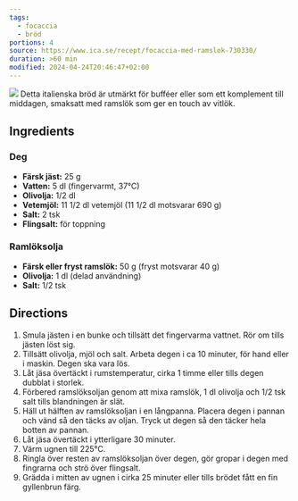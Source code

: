 ```yaml
---
tags:
  - focaccia
  - bröd
portions: 4
source: https://www.ica.se/recept/focaccia-med-ramslok-730330/
duration: >60 min
modified: 2024-04-24T20:46:47+02:00
---
```

![](https://assets.icanet.se/e_sharpen:80,q_auto,dpr_1.25,w_718,h_718,c_lfill/ted3hy0j74ystywqmhri.jpg)
Detta italienska bröd är utmärkt för bufféer eller som ett komplement till middagen, smaksatt med ramslök som ger en touch av vitlök.

## Ingredients
### Deg
- **Färsk jäst:** 25 g
- **Vatten:** 5 dl (fingervarmt, 37°C)
- **Olivolja:** 1/2 dl
- **Vetemjöl:** 11 1/2 dl vetemjöl (11 1/2 dl motsvarar 690 g)
- **Salt:** 2 tsk
- **Flingsalt:** för toppning

### Ramlöksolja
- **Färsk eller fryst ramslök:** 50 g (fryst motsvarar 40 g)
- **Olivolja:** 1 dl (delad användning)
- **Salt:** 1/2 tsk

## Directions
1. Smula jästen i en bunke och tillsätt det fingervarma vattnet. Rör om tills jästen löst sig.
2. Tillsätt olivolja, mjöl och salt. Arbeta degen i ca 10 minuter, för hand eller i maskin. Degen ska vara lös.
3. Låt jäsa övertäckt i rumstemperatur, cirka 1 timme eller tills degen dubblat i storlek.
4. Förbered ramslöksoljan genom att mixa ramslök, 1 dl olivolja och 1/2 tsk salt tills blandningen är slät.
5. Häll ut hälften av ramslöksoljan i en långpanna. Placera degen i pannan och vänd så den täcks av oljan. Tryck ut degen så den täcker hela botten av pannan.
6. Låt jäsa övertäckt i ytterligare 30 minuter.
7. Värm ugnen till 225°C.
8. Ringla över resten av ramslöksoljan över degen, gör gropar i degen med fingrarna och strö över flingsalt.
9. Grädda i mitten av ugnen i cirka 25 minuter eller tills brödet fått en fin gyllenbrun färg.